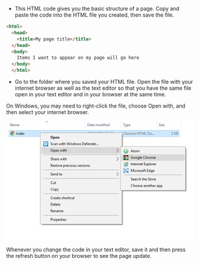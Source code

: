 + This HTML code gives you the basic structure of a page. Copy and paste the code into the HTML file you created, then save the file.

```html
<html>
  <head>
    <title>My page title</title>
  </head>
  <body>
    Items I want to appear on my page will go here
  </body>
  </html>
```
+ Go to the folder where you saved your HTML file. Open the file with your internet browser as well as the text editor so that you have the same file open in your text editor and in your browser at the same time.

On Windows, you may need to right-click the file, choose Open with, and then select your internet browser.

![Open with on Windows](images/open_with.png)

Whenever you change the code in your text editor, save it and then press the refresh button on your browser to see the page update.

